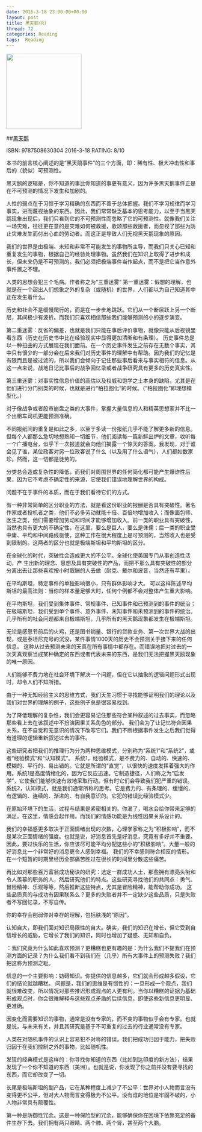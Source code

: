 ```yaml
---
date: 2016-3-18 23:00:00+00:00
layout: post
title: 黑天鹅(R)
thread: 72
categories: Reading
tags:  Reading
---
```


<img src="http://ec4.images-amazon.com/images/I/31kl7jT9HrL.jpg" width="200" />

##[黑天鹅](http://amzn.to/1RapsOW)

ISBN: 9787508630304  2016-3-18 RATING: 8/10

本书的前言核心阐述的是“黑天鹅事件”的三个方面，即：稀有性、极大冲击性和事后的（貌似）可预测性。

黑天鹅的逻辑是，你不知道的事比你知道的事更有意义，因为许多黑天鹅事件正是在不可预测的情况下发生和加剧的。


人性的弱点在于习惯于学习精确的东西而不善于总体把握。我们不学习规律而学习事实，进而蔑视抽象的东西。因此，我们常常缺乏基本的思考能力，以至于当黑天鹅现象出现后，我们只看到它的不可预测性而忽略了它的可预测性。就像我们关注一场灾难，往往更在意的是灾难如何被救援，歌颂那些救援者，而忽视了那些为防止灾难发生而付出心血的劳动者。而这正是导致人们无视黑天鹅现象的原因。

我们的世界是由极端、未知和非常不可能发生的事物所主导，而我们只关心已知和重复发生的事物，根据自己的经验处理事物。虽然我们在知识上取得了进步和成长，但未来仍是不可预测的。我们必须把极端事件当作起点，而不是把它当作意外事件置之不理。


人类的思想会犯三个毛病。作者称之为“三重迷雾”
第一重迷雾：假想的理解，也就是在一个超出人们想象之外的复杂（或随机）的世界，人们都以为自己知道其中正在发生着什么。

历史和社会不是缓慢爬行的，而是在一步步地跳跃。它们从一个断层跃上另一个断层，其间极少有波折。而我们只喜欢相信那些我们能够预测的小的逐步演变。

第二重迷雾：反省的偏差，也就是我们只能在事后评价事物，就像只能从后视镜里看东西（历史在历史书中比在经验现实中显得更加清晰和有条理）。
历史事件总是以一种扭曲的方式展现在我们面前。在一个历史事件发生之前存在无数个事实，其中只有很少的一部分会在后来我们对历史事件的理解中有帮助。因为我们的记忆是有限而且是被过滤的，所以我们会倾向于记住那些事后看来与事实相符的信息。从这一点来说，战地日记比事后的战争回忆录或者战争研究具有更多的历史真实性。


第三重迷雾：对事实性信息价值的高估以及权威和饱学之士本身的缺陷，尤其是在他们进行分门别类的时候，也就是进行“柏拉图化”的时候。（“柏拉图化”即理想模型化。）

对于像战争或者股市崩盘之类的大事件，掌握大量信息的人和精英思想家并不比一个出租车司机更能预测准确。

不同报纸间的重复是如此之多，以至于多读一份报纸几乎不能了解更多新的信息。但每个人都那么急切地想熟知一切细节，他们阅读每一篇新鲜出炉的文章，收听每一个广播电台，似乎下一次报道就会向他们揭露一个惊天的答案。我发现，对于谁会见了谁，某位政客对另一位政客说了什么（以及用了什么语气），人们都如数家珍。然而，这一切都是徒劳的。

分类总会造成复杂性的降低，而我们对周围世界的任何简化都可能产生爆炸性后果，因为它不考虑不确定性的来源，它使我们错误地理解世界的构成。

问题不在于事件的本质，而在于我们看待它们的方式。


有一种非常简单的区分职业的方法，就是看这份职业的报酬是否具有突破性。著名作家或者投机者之类，他们不必多劳动就能十倍、百倍地增加收入；而像面包师、医生之类，他们需要增加劳动和时间才能够增加收入。前一类的职业具有突破性，当然也具有更大的不确定性，在这里，要么是巨人，要么是侏儒；后一类的职业受中庸、平均和中间路线驱使，这种工作在很大程度上是可预测的，当然收入也是受到限制的。这两者的区分也就是极端斯坦和平均斯坦的区分。

在全球化的时代，突破性会造成更大的不公平。全球化使美国专门从事创造性活动，产
生出新的理念、思想及具有突破性的产品，而把不那么具有突破性的部分分离出去让那些喜欢按小时取酬的人去做（耐克、戴尔和波音，当然还有苹果）。

在平均斯坦，特定事件的单独影响很小，只有群体影响才大。
可以这样陈述平均斯坦的最高法则：当你的样本量足够大时，任何个例都不会对整体产生重大影响。

在平均斯坦，我们受到集体事件、常规事件、已知事件和已预测到的事件的统治；在极端斯坦，我们受到单个事件、意外事件、未知事件和未预测到的事件的统治。几乎所有的社会问题都来自极端斯坦，几乎所有的黑天鹅现象都发生在极端斯坦。

无论是感恩节前后的火鸡，还是图书销量、银行的贷款业务、第一次世界大战的出现，或是泰坦尼克号的沉没，某件事情1000天的历史不会预测关于接下来的任何信息。
这种从过去预测未来的天真在所有事情中都存在。而错误地把对过去的一次天真观察当成某种确定的东西或者代表未来的东西，是我们无法把握黑天鹅现象的唯一原因。

人们能够不费力地在社会环境下解决一个问题，但在它以抽象的逻辑问题形式出现时，却令人们不知所措。

由于一种无知经验主义的思维方式，我们天生习惯于寻找能够证明我们的理论以及我们对世界的理解的例子，这些例子总是很容易找到。

为了降低理解的复杂性，我们会更容易记住那些符合某种叙述的过去事实，而忽略那些看上去在该叙述中不扮演因果关系角色的部分。
我们会为了让记忆符合因果关系，在不自觉和无意识的情况下改写它们。我们不断根据事件发生之后我们觉得有道理的逻辑重新叙述过去的事件。

这些研究者把我们的推理行为分为两种思维模式，分别称为“系统1”和“系统2”，或者“经验模式”和“认知模式”。
系统1，经验模式，是不费力的、自动的、快速的、模糊的、平行的、易出错的。它就是所谓的“直觉”，以很快的速度发挥着强大的作用。系统1是高度情绪化的，因为它反应迅速。它制造捷径，人们称之为“启发学”，它使我们能够快速有效地采取行动。但有时它们会导致我们犯严重的错误。
系统2，认知模式，就是我们通常所称的思考。它是费力的、有条理的、缓慢的、有逻辑的、连续的、渐进的、有自我意识的。它犯的错误比经验模式少。

在原始环境下的生活，过程与结果是紧密相关的。你渴了，喝水会给你带来足够的满足。在这里，情感会起作用。而我们的情感功能是为线性因果关系设计的。

我们的幸福感更多取决于正面情绪出现的次数，心理学家称之为“积极影响”，而不是某次正面情绪的强度。也就是说，好消息首先是好消息，究竟有多好并不重要。因此，要过快乐的生活，你应该尽可能平均分配这些小的“积极影响”。大量一般的好消息比一个非常好的消息更令人感到幸福。
我们的不幸感则符合相反的情形。在一个短暂的时期里经历全部痛苦胜过在很长的时间里分散这些痛苦。


再比如对那些百万富翁成功秘诀的研究：选定一群成功人士，那些拥有漂亮头衔和令人羡慕的职务的人，然后研究他们的特点。这些研究寻找他们的共同点：勇气、冒险精神、乐观等等，然后推断这些特点，尤其是冒险精神，能帮助你成功。
这些品质真的与成功有因果联系么？更多的失败者并不一定缺少这些品质，只是失败者不写回忆录，不写自传。


你的幸存会削弱你对幸存的理解，包括肤浅的“原因”。

认知自大，即我们面对知识局限性的自大。确实，我们的知识在增长，但它受到自信增长的威胁，它增长了我们的知识，同时也增加了疑惑、无知和自负。


：我们究竟为什么如此喜欢预测？更糟糕也更有趣的是：为什么我们不提我们在预测方面的记录？为什么我们看不到我们在（几乎）所有大事件上的预测失败？我们把这称为预测之耻。

信息的一个主要影响：妨碍知识。你提供的信息越多，它们就会形成越多假设，它们的结论就越糟糕。
问题是，我们的思维是有惯性的：一旦形成一个观点，我们就很难改变，所以情况对那些推迟形成观点的人更有利。当你以糟糕的证据为基础形成观点时，你会很难解释与这些观点矛盾的后续信息，即使这些新信息更明显、更准确。

因变化而需要知识的事物，通常是没有专家的，而不变的事物似乎会有专家。也就是说，与未来有关，并且其研究是基于不可重复的过去的行业通常没有专家。

人类在对随机事件的认识上容易犯不对称的错误。我们把成功归因于能力，把失败归因于在我们控制之外的事物，比如随机性。


发现的经典模式是这样的：你寻找你知道的东西（比如到达印度的新方法），结果发现了一个你不知道的东西（美洲）。也就是说，你发现了你之前并没有要寻找的东西，而它却改变了一切。


长尾是极端斯坦的副产品，它在某种程度上减少了不公平：世界对小人物而言没有变得更不公平，但对大人物而言变得极为不公平。没有谁的地位是牢固不破的，小人物非常具有颠覆性。


第一种是防御性冗余。这是一种保险型的冗余，能够确保你在困境下依靠充足的备件生存下去。我们拥有两只眼睛、两个肺、两个肾，甚至两个大脑。
